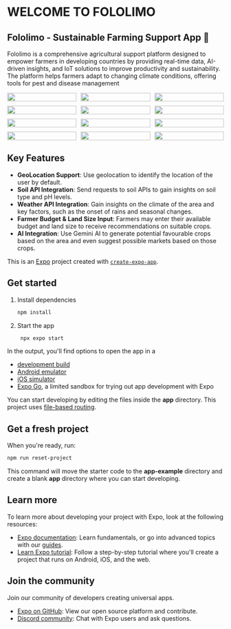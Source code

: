 # WELCOME TO FOLOLIMO

## Fololimo - Sustainable Farming Support App 🌾

Fololimo is a comprehensive agricultural support platform designed to empower farmers in developing countries by providing real-time data, AI-driven insights, and IoT solutions to improve productivity and sustainability. The platform helps farmers adapt to changing climate conditions, offering tools for pest and disease management

<style>
  .image-container {
    display: grid;
    grid-template-columns: repeat(auto-fill, minmax(150px, 1fr)); /* Creates responsive columns */
    gap: 10px; /* Space between images */
  }

  .image-container img {
    width: 100%; /* Makes images responsive */
    height: auto; /* Maintains aspect ratio */
  }
</style>

<div class="image-container">
<img src="https://res.cloudinary.com/dlio7cpjo/image/upload/v1729669601/fololimo/splash_eylzbe.jpg"/>
  <img src="https://res.cloudinary.com/dlio7cpjo/image/upload/v1729666264/fololimo/Screenshot_20241019-185849_Expo_Go_gw4cg9.jpg"/>
  <img src="https://res.cloudinary.com/dlio7cpjo/image/upload/v1729666265/fololimo/Screenshot_20241019-185907_Expo_Go_a5emnb.jpg" />
  <img src="https://res.cloudinary.com/dlio7cpjo/image/upload/v1729666265/fololimo/Screenshot_20241019-185929_Expo_Go_ggkjma.jpg"/>
  <img src="https://res.cloudinary.com/dlio7cpjo/image/upload/v1729666265/fololimo/Screenshot_20241019-185934_Expo_Go_pbhmdd.jpg"/>
  <img src="https://res.cloudinary.com/dlio7cpjo/image/upload/v1729666271/fololimo/Screenshot_20241019-185941_Expo_Go_so2ya3.jpg"/>
  <img src="https://res.cloudinary.com/dlio7cpjo/image/upload/v1729666265/fololimo/Screenshot_20241019-190000_Expo_Go_kotwxf.jpg"/>
  <img src="https://res.cloudinary.com/dlio7cpjo/image/upload/v1729666264/fololimo/Screenshot_20241019-190008_Expo_Go_spisj0.jpg"/>
  <img src="https://res.cloudinary.com/dlio7cpjo/image/upload/v1729666264/fololimo/Screenshot_20241019-190013_Expo_Go_x9hluf.jpg"/>
  <img src="https://res.cloudinary.com/dlio7cpjo/image/upload/v1729666265/fololimo/Screenshot_20241019-190020_Expo_Go_ejkosq.jpg"/>
  <img src="https://res.cloudinary.com/dlio7cpjo/image/upload/v1729671372/fololimo/myfarm_chyfc5.jpg"/>
  <img src="https://res.cloudinary.com/dlio7cpjo/image/upload/v1729666266/fololimo/Screenshot_20241019-190038_Expo_Go_wdvtw9.jpg"/>
</div>

## Key Features

- **GeoLocation Support**: Use geolocation to identify the location of the user by default.
- **Soil API Integration**: Send requests to soil APIs to gain insights on soil type and pH levels.
- **Weather API Integration**: Gain insights on the climate of the area and key factors, such as the onset of rains and seasonal changes.
- **Farmer Budget & Land Size Input**: Farmers may enter their available budget and land size to receive recommendations on suitable crops.
- **AI Integration**: Use Gemini AI to generate potential favourable crops based on the area and even suggest possible markets based on those crops.

This is an [Expo](https://expo.dev) project created with [`create-expo-app`](https://www.npmjs.com/package/create-expo-app).

## Get started

1. Install dependencies

   ```bash
   npm install
   ```

2. Start the app

   ```bash
    npx expo start
   ```

In the output, you'll find options to open the app in a

- [development build](https://docs.expo.dev/develop/development-builds/introduction/)
- [Android emulator](https://docs.expo.dev/workflow/android-studio-emulator/)
- [iOS simulator](https://docs.expo.dev/workflow/ios-simulator/)
- [Expo Go](https://expo.dev/go), a limited sandbox for trying out app development with Expo

You can start developing by editing the files inside the **app** directory. This project uses [file-based routing](https://docs.expo.dev/router/introduction).

## Get a fresh project

When you're ready, run:

```bash
npm run reset-project
```

This command will move the starter code to the **app-example** directory and create a blank **app** directory where you can start developing.

## Learn more

To learn more about developing your project with Expo, look at the following resources:

- [Expo documentation](https://docs.expo.dev/): Learn fundamentals, or go into advanced topics with our [guides](https://docs.expo.dev/guides).
- [Learn Expo tutorial](https://docs.expo.dev/tutorial/introduction/): Follow a step-by-step tutorial where you'll create a project that runs on Android, iOS, and the web.

## Join the community

Join our community of developers creating universal apps.

- [Expo on GitHub](https://github.com/expo/expo): View our open source platform and contribute.
- [Discord community](https://chat.expo.dev): Chat with Expo users and ask questions.
